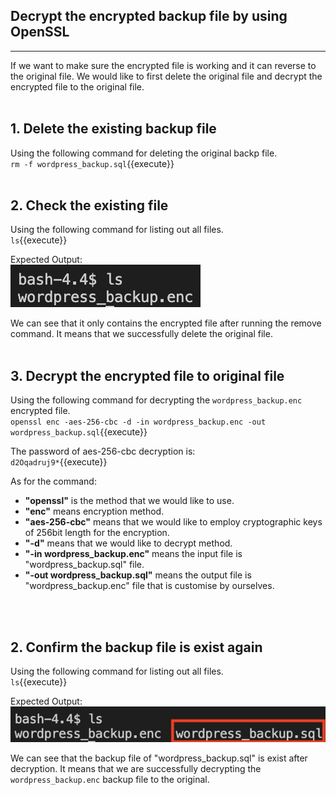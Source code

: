 ## **Decrypt the encrypted backup file by using OpenSSL**
---
If we want to make sure the encrypted file is working and it can reverse to the original file. We would like to first delete the original file and decrypt the encrypted file to the original file.
<br></br>

## 1. Delete the existing backup file
Using the following command for deleting the original backp file.
<br>
`rm -f wordpress_backup.sql`{{execute}}
<br></br>

## 2. Check the existing file
Using the following command for listing out all files.
<br>
`ls`{{execute}}

Expected Output:
<br>
![Image](./assets/checkDelete.png)

We can see that it only contains the encrypted file after running the remove command. It means that we successfully delete the original file.
<br></br>

## 3. Decrypt the encrypted file to original file
Using the following command for decrypting the `wordpress_backup.enc` encrypted file.
<br>
`openssl enc -aes-256-cbc -d -in wordpress_backup.enc -out wordpress_backup.sql`{{execute}}

The password of aes-256-cbc decryption is:
<br>
`d2Oqadruj9*`{{execute}}

As for the command:
<ul>
    <li>
        <b>"openssl"</b> is the method that we would like to use.
    </li>
    <li>
        <b>"enc"</b> means encryption method.
    </li>
    <li>
        <b>"aes-256-cbc"</b> means that we would like to employ cryptographic keys of 256bit length for the encryption.
    </li>
    <li>
        <b>"-d"</b> means that we would like to decrypt method.
    </li>
    <li>
        <b>"-in wordpress_backup.enc"</b> means the input file is "wordpress_backup.sql" file.
    </li>
    <li>
        <b>"-out wordpress_backup.sql"</b> means the output file is "wordpress_backup.enc" file that is customise by ourselves.<br>
    </li>
</ul>
<br></br>

## 2. Confirm the backup file is exist again
Using the following command for listing out all files.
<br>
`ls`{{execute}}

Expected Output:
![Image](./assets/listDecryption.png)

We can see that the backup file of "wordpress_backup.sql" is exist after decryption. It means that we are successfully decrypting the `wordpress_backup.enc` backup file to the original.